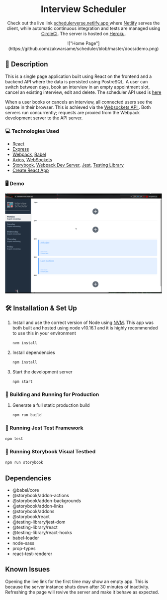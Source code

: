<h1 align="center">
  Interview Scheduler
</h1>
<p align="center">
  Check out the live link <a href="https://schedulerverse.netlify.app/" target="_blank">schedulerverse.netlify.app </a> where <a href="https://www.netlify.com/" target="_blank">Netlify</a> serves the client, while automatic continuous integration and tests are managed using <a href="https://circleci.com/" target="_blank">CircleCI</a>. The server is hosted on <a href="https://www.heroku.com/" target="_blank">Heroku</a>.
</p> 

<p align="center">
!["Home Page"](https://github.com/zakwarsame/scheduler/blob/master/docs/demo.png)
</p> 

## 🚨 Description

This is a single page application built using React on the frontend and a backend API where the data is persisted using PostreSQL. A user can switch between days, book an interview in an empty appointment slot, cancel an existing interview, edit and delete. The scheduler API used is [here](https://github.com/zakwarsame/scheduler-api)

When a user books or cancels an interview, all connected users see the update in their browser. This is achieved via the [Websockets API ](https://developer.mozilla.org/en-US/docs/Web/API/WebSockets_API). Both servers run concurrently; requests are proxied from the Webpack development server to the API server.

### 💻 Technologies Used

- [React](https://reactjs.org/)
- [Express](https://expressjs.com/)
- [Webpack](https://webpack.js.org/), [Babel](https://babeljs.io/)
- [Axios](https://github.com/axios/axios), [WebSockets](https://developer.mozilla.org/en-US/docs/Web/API/WebSockets_API)
- [Storybook](https://storybook.js.org/), [Webpack Dev Server](https://github.com/webpack/webpack-dev-server), [Jest](https://jestjs.io/en/), [Testing Library](https://testing-library.com/)
- [Create React App](https://facebook.github.io/create-react-app/)

### 🖥️ Demo

!["Scheduler gif"](https://github.com/zakwarsame/scheduler/blob/master/docs/demonstration.gif)

## 🛠 Installation & Set Up

1. Install and use the correct version of Node using [NVM](https://github.com/nvm-sh/nvm). This app was both built and hosted using node v10.16.1 and it is highly recommended to use this in your environment

   ```sh
   nvm install
   ```

1. Install dependencies

   ```sh
   npm install
   ```

1. Start the development server

   ```sh
   npm start
   ```

### 🚀 Building and Running for Production

1. Generate a full static production build

   ```sh
   npm run build
   ```

### 🧪 Running Jest Test Framework

```sh
npm test
```

### 📕 Running Storybook Visual Testbed

```sh
npm run storybook
```

## Dependencies

- @babel/core
- @storybook/addon-actions
- @storybook/addon-backgrounds
- @storybook/addon-links
- @storybook/addons
- @storybook/react
- @testing-library/jest-dom
- @testing-library/react
- @testing-library/react-hooks
- babel-loader
- node-sass
- prop-types
- react-test-renderer

## Known Issues

Opening the live link for the first time may show an empty app. This is because the server instance shuts down after 30 minutes of inactivity. Refreshing the page will revive the server and make it behave as expected.